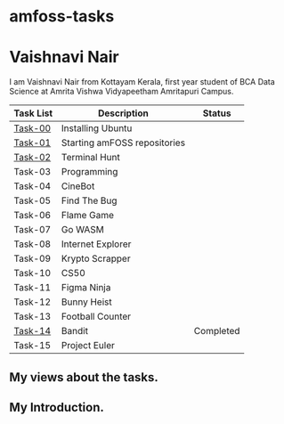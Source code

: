 # amfoss-tasks

# Vaishnavi Nair
I am Vaishnavi Nair from Kottayam Kerala, first year student of BCA Data Science at Amrita Vishwa Vidyapeetham Amritapuri Campus.

| Task List | Description | Status |
|-----------|-------------|--------|
| [Task-00](https://github.com/vaish-navi-n/amfoss-tasks/tree/main/Task-00) | Installing Ubuntu | |
| [Task-01](https://github.com/vaish-navi-n/amfoss-tasks/tree/main/Task-01) | Starting amFOSS repositories | |
| [Task-02](https://github.com/vaish-navi-n/amfoss-tasks/tree/main/Task-02) | Terminal Hunt | |
| Task-03 | Programming | |
| Task-04 | CineBot | |
| Task-05 | Find The Bug | |
| Task-06 | Flame Game | |
| Task-07 | Go WASM | |
| Task-08 | Internet Explorer | |
| Task-09 | Krypto Scrapper | |
| Task-10 | CS50 | |
| Task-11 | Figma Ninja | |
| Task-12 | Bunny Heist | |
| Task-13 | Football Counter | |
| [Task-14](https://github.com/vaish-navi-n/amfoss-tasks/tree/main/Task-14) | Bandit | Completed |
| Task-15 | Project Euler | |


## My views about the tasks.

## My Introduction.
